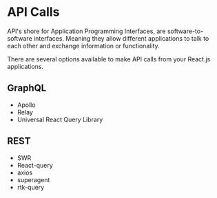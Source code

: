 # API Calls

API's shore for Application Programming Interfaces, are software-to-software interfaces. Meaning they allow different applications to talk to each other and exchange information or functionality.

There are several options available to make API calls from your React.js applications.

## GraphQL

- Apollo
- Relay
- Universal React Query Library

## REST

- SWR
- React-query
- axios
- superagent
- rtk-query
